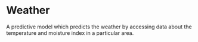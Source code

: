 # Weather
A predictive model which predicts the weather by accessing data about the temperature and moisture index in a particular area. 
